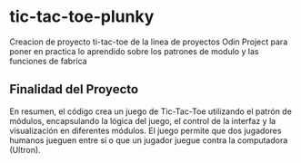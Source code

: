# tic-tac-toe-plunky
<p>Creacion de proyecto ti-tac-toe de la linea de proyectos Odin Project para poner en practica lo aprendido sobre los patrones de modulo y las funciones de fabrica</p>
<h2>Finalidad del Proyecto</h2>
<p>En resumen, el código crea un juego de Tic-Tac-Toe utilizando el patrón de módulos, encapsulando la lógica del juego, el control de la interfaz y la visualización en diferentes módulos. El juego permite que dos jugadores humanos jueguen entre sí o que un jugador juegue contra la computadora (Ultron).</p>